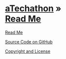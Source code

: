 [aTechathon](./index.html ) &raquo;<br>[Read Me]( ./index.html )
===

<p id=rm >
	<a href=JavaScript:displayPage("#readme.md#rm"); >Read Me</a>
</p>

[Source Code on GitHub]( https://github.com/atechathon/ )  

[Copyright and License]( https://github.com/atechathon/atechathon/.github.io/blob/master/jaanga-copyright-and-mit-license.md )